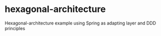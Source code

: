 # hexagonal-architecture
Hexagonal-architecture example using Spring as adapting layer and DDD principles 
